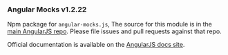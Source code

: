 ### Angular Mocks v1.2.22 ###

Npm package for ```angular-mocks.js```, The source for this module is in the
[main AngularJS repo](https://github.com/angular/angular.js/tree/master/src/ngMock).
Please file issues and pull requests against that repo.

Official documentation is available on the
[AngularJS docs site](https://docs.angularjs.org/api/ngMock).
